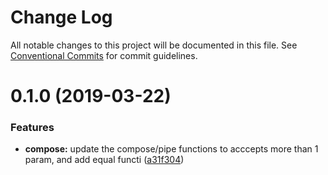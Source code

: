 # Change Log

All notable changes to this project will be documented in this file.
See [Conventional Commits](https://conventionalcommits.org) for commit guidelines.

# 0.1.0 (2019-03-22)


### Features

* **compose:** update the compose/pipe functions to acccepts more than 1 param, and add equal functi ([a31f304](https://github.com/Oscar170/-functional/commit/a31f304))
